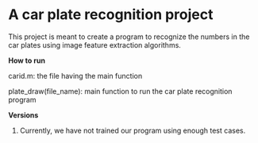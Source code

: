 # A car plate recognition project
This project is meant to create a program to recognize the numbers in the car plates using image feature extraction algorithms. 

**How to run**

carid.m: the file having the main function

plate_draw(file_name): main function to run the car plate recognition program

**Versions**
1. Currently, we have not trained our program using enough test cases. 
